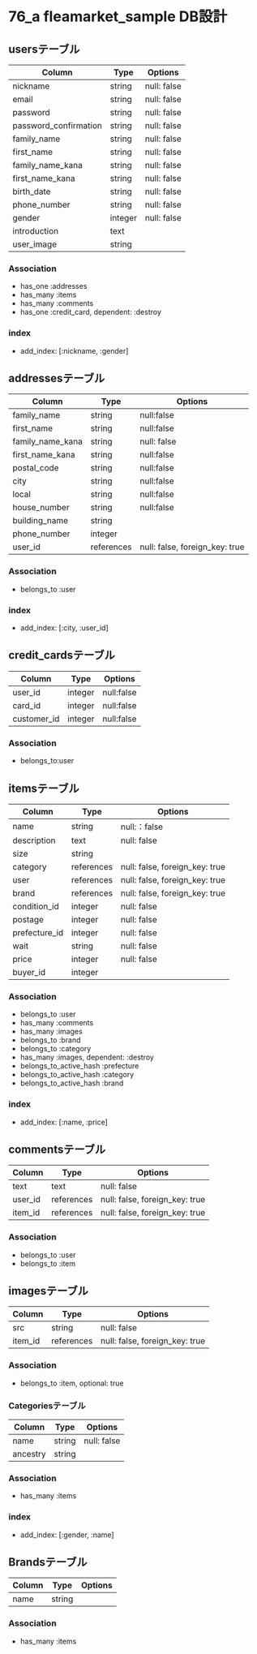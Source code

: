 # 76_a fleamarket_sample DB設計

## usersテーブル
|Column|Type|Options|
|------|----|-------|
|nickname|string|null: false|
|email|string|null: false|
|password|string|null: false|
|password_confirmation|string|null: false|
|family_name|string|null: false|
|first_name|string|null: false|
|family_name_kana|string|null: false|
|first_name_kana|string|null: false|
|birth_date|string|null: false|
|phone_number|string|null: false|
|gender|integer|null: false|
|introduction|text|
|user_image|string|

### Association
- has_one :addresses
- has_many :items
- has_many :comments
- has_one :credit_card, dependent: :destroy

### index
- add_index: [:nickname, :gender]

## addressesテーブル
|Column|Type|Options|
|------|----|-------|
|family_name|string|null:false|
|first_name|string|null:false|
|family_name_kana|string|null: false|
|first_name_kana|string|null:false|
|postal_code|string|null:false|
|city|string|null:false|
|local|string|null:false|
|house_number|string|null:false|
|building_name|string|
|phone_number|integer|
|user_id|references|null: false, foreign_key: true|

### Association
- belongs_to :user

### index
- add_index: [:city, :user_id]

## credit_cardsテーブル
|Column|Type|Options|
|------|----|-------|
|user_id|integer|null:false|
|card_id|integer|null:false|
|customer_id|integer|null:false|

### Association
- belongs_to:user

## itemsテーブル
|Column|Type|Options|
|------|----|-------|
|name|string|null:：false|
|description|text|null: false|
|size|string|
|category|references|null: false, foreign_key: true|
|user|references|null: false, foreign_key: true|
|brand|references|null: false, foreign_key: true|
|condition_id|integer|null: false|
|postage|integer|null: false|
|prefecture_id|integer|null: false|
|wait|string|null: false|
|price|integer|null: false|
|buyer_id|integer|

### Association
- belongs_to :user
- has_many :comments 
- has_many :images
- belongs_to :brand
- belongs_to :category
- has_many :images, dependent: :destroy
- belongs_to_active_hash :prefecture
- belongs_to_active_hash :category
- belongs_to_active_hash :brand


### index
- add_index: [:name, :price]

## commentsテーブル
|Column|Type|Options|
|------|----|-------|
|text|text|null: false|
|user_id|references|null: false, foreign_key: true|
|item_id|references|null: false, foreign_key: true|

### Association
- belongs_to :user 
- belongs_to :item

## imagesテーブル
|Column|Type|Options|
|------|----|-------|
|src|string|null: false|
|item_id|references|null: false, foreign_key: true|

### Association
- belongs_to :item, optional: true


### Categoriesテーブル
|Column|Type|Options|
|------|----|-------|
|name|string|null: false|
|ancestry|string|

### Association
- has_many :items

### index
- add_index: [:gender, :name]


## Brandsテーブル
|Column|Type|Options|
|------|----|-------|
|name|string|

### Association
- has_many :items